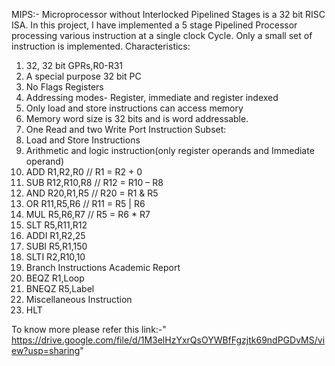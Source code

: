 MIPS:- Microprocessor without Interlocked Pipelined Stages is a 32 bit
RISC ISA. In this project, I have implemented a 5 stage Pipelined Processor
processing various instruction at a single clock Cycle. Only a small set of
instruction is implemented.
Characteristics:
1) 32, 32 bit GPRs,R0-R31
2) A special purpose 32 bit PC
3) No Flags Registers
4) Addressing modes- Register, immediate and register indexed
5) Only load and store instructions can access memory
6) Memory word size is 32 bits and is word addressable.
7) One Read and two Write Port
Instruction Subset:
1) Load and Store Instructions
2) Arithmetic and logic instruction(only register operands and
Immediate operand)
1) ADD R1,R2,R0 // R1 = R2 + 0
2) SUB R12,R10,R8 // R12 = R10 – R8
3) AND R20,R1,R5 // R20 = R1 & R5
4) OR R11,R5,R6 // R11 = R5 | R6
5) MUL R5,R6,R7
// R5 = R6 * R7
6) SLT R5,R11,R12
7) ADDI R1,R2,25
8) SUBI R5,R1,150
9) SLTI R2,R10,10
3) Branch Instructions
Academic Report
21) BEQZ R1,Loop
2) BNEQZ R5,Label
4) Miscellaneous Instruction
1) HLT


To know more please refer this link:-" https://drive.google.com/file/d/1M3elHzYxrQsOYWBfFgzjtk69ndPGDvMS/view?usp=sharing"